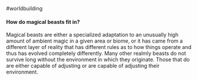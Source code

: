 #worldbuilding 
#### How do magical beasts fit in?
Magical beasts are either a specialized adaptation to an unusually high amount of ambient magic in a given area or biome, or it has came from a different layer of reality that has different rules as to how things operate and thus has evolved completely differently. Many other realmly beasts do not survive long without the environment in which they originate. Those that do are either capable of adjusting or are capable of adjusting their environment.
